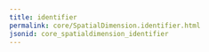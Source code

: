 ```yaml
---
title: identifier
permalink: core/SpatialDimension.identifier.html
jsonid: core_spatialdimension_identifier
---
```

